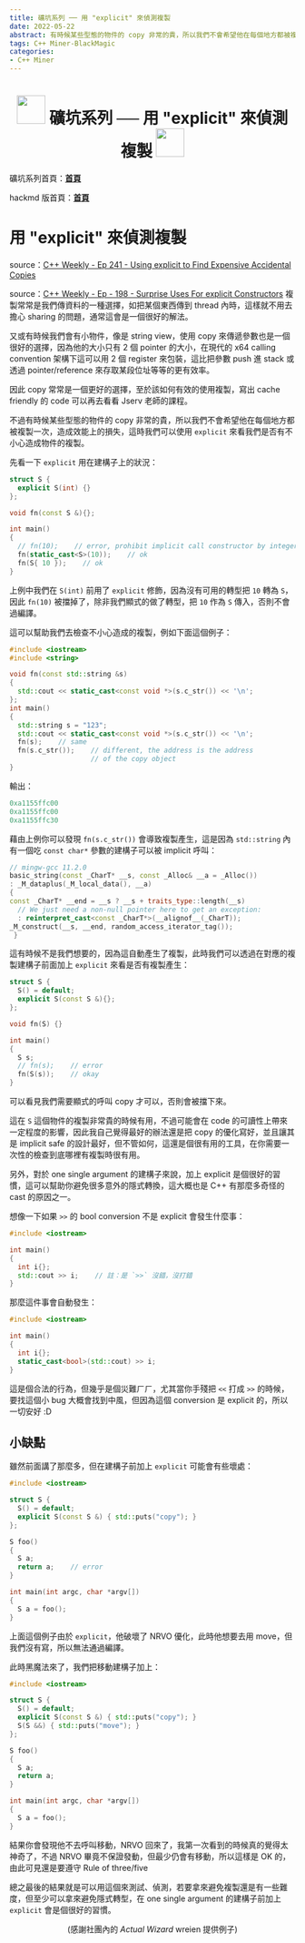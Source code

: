 ```yaml
---
title: 礦坑系列 ── 用 "explicit" 來偵測複製
date: 2022-05-22
abstract: 有時候某些型態的物件的 copy 非常的貴，所以我們不會希望他在每個地方都被複製一次，造成效能上的損失，這時我們可以使用 `explicit` 來看我們是否有不小心造成物件的複製
tags: C++ Miner-BlackMagic
categories:
- C++ Miner
---
```


<h1><center><img src = "https://i.imgur.com/thmVmX6.png?w=1000" height = 50> 礦坑系列 ── 用 "explicit" 來偵測複製 <img src = "https://i.imgur.com/thmVmX6.png?w=1000" height = 50></center></h1>

礦坑系列首頁：<strong><a href = "https://github.com/Mes0903/Cpp-Miner" class = "redlink">首頁</a></strong>

hackmd 版首頁：<strong><a href = "https://hackmd.io/@Mes/Cpp_Miner/https%3A%2F%2Fhackmd.io%2F%40Mes%2FPreface" class = "redlink">首頁</a></strong>

# 用 "explicit" 來偵測複製

source：[C++ Weekly - Ep 241 - Using explicit to Find Expensive Accidental Copies](https://www.youtube.com/watch?v=5wJ-jKK_Zy0)

source：[C++ Weekly - Ep - 198 - Surprise Uses For explicit Constructors](https://www.youtube.com/watch?v=Q4SXFkTzD28)
複製常常是我們傳資料的一種選擇，如把某個東西傳到 thread 內時，這樣就不用去擔心 sharing 的問題，通常這會是一個很好的解法。

又或有時候我們會有小物件，像是 string view，使用 copy 來傳遞參數也是一個很好的選擇，因為他的大小只有 2 個 pointer 的大小，在現代的 x64 calling convention 架構下這可以用 2 個 register 來包裝，這比把參數 push 進 stack 或透過 pointer/reference 來存取某段位址等等的更有效率。

因此 copy 常常是一個更好的選擇，至於該如何有效的使用複製，寫出 cache friendly 的 code 可以再去看看 Jserv 老師的課程。

不過有時候某些型態的物件的 copy 非常的貴，所以我們不會希望他在每個地方都被複製一次，造成效能上的損失，這時我們可以使用 `explicit` 來看我們是否有不小心造成物件的複製。

先看一下 `explicit` 用在建構子上的狀況：

```cpp
struct S {
  explicit S(int) {}
};

void fn(const S &){};

int main()
{
  // fn(10);    // error, prohibit implicit call constructor by integer
  fn(static_cast<S>(10));    // ok
  fn(S{ 10 });    // ok
}
```

上例中我們在 `S(int)` 前用了 `explicit` 修飾，因為沒有可用的轉型把 `10` 轉為 `S`，因此 `fn(10)` 被擋掉了，除非我們顯式的做了轉型，把 `10` 作為 `S` 傳入，否則不會過編譯。

這可以幫助我們去檢查不小心造成的複製，例如下面這個例子：

```cpp
#include <iostream>
#include <string>

void fn(const std::string &s)
{
  std::cout << static_cast<const void *>(s.c_str()) << '\n';
};
int main()
{
  std::string s = "123";
  std::cout << static_cast<const void *>(s.c_str()) << '\n';
  fn(s);    // same
  fn(s.c_str());    // different, the address is the address
                    // of the copy object
}
```
輸出：

```cpp
0xa1155ffc00
0xa1155ffc00
0xa1155ffc30
```

藉由上例你可以發現 `fn(s.c_str())` 會導致複製產生，這是因為 `std::string` 內有一個吃 `const char*` 參數的建構子可以被 implicit 呼叫：

```cpp
// mingw-gcc 11.2.0
basic_string(const _CharT* __s, const _Alloc& __a = _Alloc())
: _M_dataplus(_M_local_data(), __a)
{
const _CharT* __end = __s ? __s + traits_type::length(__s)
  // We just need a non-null pointer here to get an exception:
  : reinterpret_cast<const _CharT*>(__alignof__(_CharT));
_M_construct(__s, __end, random_access_iterator_tag());
 }
```

這有時候不是我們想要的，因為這自動產生了複製，此時我們可以透過在對應的複製建構子前面加上 `explicit` 來看是否有複製產生：
```cpp
struct S {
  S() = default;
  explicit S(const S &){};
};

void fn(S) {}

int main()
{
  S s;
  // fn(s);    // error
  fn(S(s));    // okay
}
```

可以看見我們需要顯式的呼叫 copy 才可以，否則會被擋下來。

這在 `S` 這個物件的複製非常貴的時候有用，不過可能會在 code 的可讀性上帶來一定程度的影響，因此我自己覺得最好的辦法還是把 copy 的優化寫好，並且讓其是 implicit safe 的設計最好，但不管如何，這還是個很有用的工具，在你需要一次性的檢查到底哪裡有複製時很有用。

另外，對於 one single argument 的建構子來說，加上 explicit 是個很好的習慣，這可以幫助你避免很多意外的隱式轉換，這大概也是 C++ 有那麼多奇怪的 cast 的原因之一。

想像一下如果 `>>` 的 bool conversion 不是 explicit 會發生什麼事：
```cpp
#include <iostream>

int main()
{
  int i{};
  std::cout >> i;    // 註：是 `>>` 沒錯，沒打錯
}
```

那麼這件事會自動發生：
```cpp
#include <iostream>

int main()
{
  int i{};
  static_cast<bool>(std::cout) >> i;
}
```

這是個合法的行為，但幾乎是個災難ㄏㄏ，尤其當你手殘把 `<<` 打成 `>>` 的時候，要找這個小 bug 大概會找到中風，但因為這個 conversion 是 explicit 的，所以一切安好 :D

## 小缺點

雖然前面講了那麼多，但在建構子前加上 `explicit` 可能會有些壞處：
```cpp
#include <iostream>

struct S {
  S() = default;
  explicit S(const S &) { std::puts("copy"); }
};

S foo()
{
  S a;
  return a;    // error
}

int main(int argc, char *argv[])
{
  S a = foo();
}
```

上面這個例子由於 `explicit`，他破壞了 NRVO 優化，此時他想要去用 move，但我們沒有寫，所以無法通過編譯。

此時<span class = "yellow">黑魔法</span>來了，我們把移動建構子加上：
```cpp
#include <iostream>

struct S {
  S() = default;
  explicit S(const S &) { std::puts("copy"); }
  S(S &&) { std::puts("move"); }
};

S foo()
{
  S a;
  return a;
}

int main(int argc, char *argv[])
{
  S a = foo();
}
```

結果你會發現他不去呼叫移動，NRVO 回來了，我第一次看到的時候真的覺得太神奇了，不過 NRVO 畢竟不保證發動，但最少仍會有移動，所以這樣是 OK 的，由此可見還是要<span class = "yellow">遵守 Rule of three/five</span>

總之最後的結果就是可以用這個來測試、偵測，若要拿來<span class = "yellow">避免</span>複製還是有一些難度，但至少可以拿來避免隱式轉型，在 one single argument 的建構子前加上 `explicit` 會是個很好的習慣。

<center>(感謝社團內的 <I>Actual Wizard</I> wreien 提供例子)</center><br>